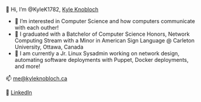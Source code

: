 👋 Hi, I’m @KyleK1782, [Kyle Knobloch](https://kyleknobloch.ca)</h1>

- 👀 I’m interested in Computer Science and how computers communicate with each outher!
- 🏫 I graduated with a Batchelor of Computer Science Honors, Network Computing Stream with a Minor in American Sign Language @ Carleton University, Ottawa, Canada
- ‍💼 I am currently a Jr. Linux Sysadmin working on network design, automating software deployments with Puppet, Docker deployments, and more!

📫 [me@kyleknobloch.ca](mailto:me@kyleknobloch.ca)

💬 [LinkedIn](https://www.linkedin.com/in/kylejknobloch/) 

<!---
KyleK1782/KyleK1782 is a ✨ special ✨ repository because its `README.md` (this file) appears on your GitHub profile.
You can click the Preview link to take a look at your changes.
--->
